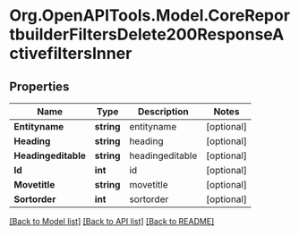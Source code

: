 # Org.OpenAPITools.Model.CoreReportbuilderFiltersDelete200ResponseActivefiltersInner

## Properties

Name | Type | Description | Notes
------------ | ------------- | ------------- | -------------
**Entityname** | **string** | entityname | [optional] 
**Heading** | **string** | heading | [optional] 
**Headingeditable** | **string** | headingeditable | [optional] 
**Id** | **int** | id | [optional] 
**Movetitle** | **string** | movetitle | [optional] 
**Sortorder** | **int** | sortorder | [optional] 

[[Back to Model list]](../README.md#documentation-for-models) [[Back to API list]](../README.md#documentation-for-api-endpoints) [[Back to README]](../README.md)

